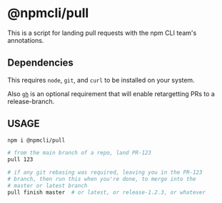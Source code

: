 # @npmcli/pull

This is a script for landing pull requests with the npm CLI team's
annotations.

## Dependencies

This requires `node`, `git`, and `curl` to be installed on your system.

Also [`gh`](https://github.com/cli/cli) is an optional requirement that will
enable retargetting PRs to a release-branch.

## USAGE

```bash
npm i @npmcli/pull

# from the main branch of a repo, land PR-123
pull 123

# if any git rebasing was required, leaving you in the PR-123
# branch, then run this when you're done, to merge into the
# master or latest branch
pull finish master  # or latest, or release-1.2.3, or whatever
```
